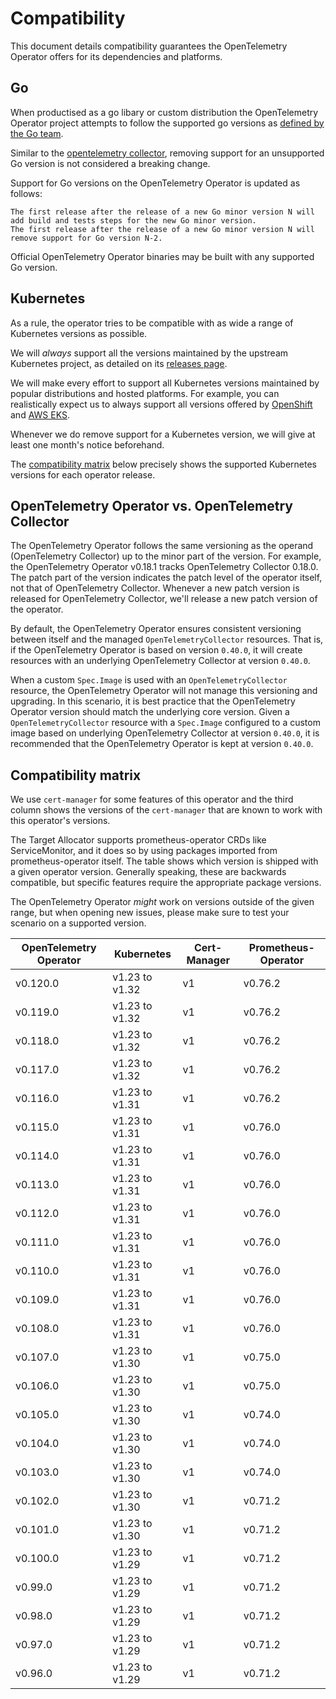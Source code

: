 # Compatibility

This document details compatibility guarantees the OpenTelemetry Operator offers for its dependencies and platforms.

## Go

When productised as a go libary or custom distribution the OpenTelemetry Operator project attempts to follow the supported go versions as [defined by the Go team](https://go.dev/doc/devel/release#policy).

Similar to the [opentelemetry collector](https://github.com/open-telemetry/opentelemetry-collector?tab=readme-ov-file#compatibility), removing support for an unsupported Go version is not considered a breaking change.

Support for Go versions on the OpenTelemetry Operator is updated as follows:

    The first release after the release of a new Go minor version N will add build and tests steps for the new Go minor version.
    The first release after the release of a new Go minor version N will remove support for Go version N-2.

Official OpenTelemetry Operator binaries may be built with any supported Go version.

## Kubernetes

As a rule, the operator tries to be compatible with as wide a range of Kubernetes versions as possible.

We will *always* support all the versions maintained by the upstream Kubernetes project, as detailed on its [releases page][kubernetes_releases].

We will make every effort to support all Kubernetes versions maintained by popular distributions and hosted platforms. For example, you can realistically expect us to always support all versions offered by [OpenShift][openshift_support] and [AWS EKS][aws_support].

Whenever we do remove support for a Kubernetes version, we will give at least one month's notice beforehand.

The [compatibility matrix](#compatibility-matrix) below precisely shows the supported Kubernetes versions for each operator release.

## OpenTelemetry Operator vs. OpenTelemetry Collector

The OpenTelemetry Operator follows the same versioning as the operand (OpenTelemetry Collector) up to the minor part of the version. For example, the OpenTelemetry Operator v0.18.1 tracks OpenTelemetry Collector 0.18.0. The patch part of the version indicates the patch level of the operator itself, not that of OpenTelemetry Collector. Whenever a new patch version is released for OpenTelemetry Collector, we'll release a new patch version of the operator.

By default, the OpenTelemetry Operator ensures consistent versioning between itself and the managed `OpenTelemetryCollector` resources. That is, if the OpenTelemetry Operator is based on version `0.40.0`, it will create resources with an underlying OpenTelemetry Collector at version `0.40.0`.

When a custom `Spec.Image` is used with an `OpenTelemetryCollector` resource, the OpenTelemetry Operator will not manage this versioning and upgrading. In this scenario, it is best practice that the OpenTelemetry Operator version should match the underlying core version. Given a `OpenTelemetryCollector` resource with a `Spec.Image` configured to a custom image based on underlying OpenTelemetry Collector at version `0.40.0`, it is recommended that the OpenTelemetry Operator is kept at version `0.40.0`.

## Compatibility matrix

We use `cert-manager` for some features of this operator and the third column shows the versions of the `cert-manager` that are known to work with this operator's versions.

The Target Allocator supports prometheus-operator CRDs like ServiceMonitor, and it does so by using packages imported from prometheus-operator itself. The table shows which version is shipped with a given operator version.
Generally speaking, these are backwards compatible, but specific features require the appropriate package versions.

The OpenTelemetry Operator _might_ work on versions outside of the given range, but when opening new issues, please make sure to test your scenario on a supported version.

| OpenTelemetry Operator | Kubernetes     | Cert-Manager | Prometheus-Operator |
|------------------------|----------------|--------------|---------------------|
| v0.120.0               | v1.23 to v1.32 | v1           | v0.76.2             |
| v0.119.0               | v1.23 to v1.32 | v1           | v0.76.2             |
| v0.118.0               | v1.23 to v1.32 | v1           | v0.76.2             |
| v0.117.0               | v1.23 to v1.32 | v1           | v0.76.2             |
| v0.116.0               | v1.23 to v1.31 | v1           | v0.76.2             |
| v0.115.0               | v1.23 to v1.31 | v1           | v0.76.0             |
| v0.114.0               | v1.23 to v1.31 | v1           | v0.76.0             |
| v0.113.0               | v1.23 to v1.31 | v1           | v0.76.0             |
| v0.112.0               | v1.23 to v1.31 | v1           | v0.76.0             |
| v0.111.0               | v1.23 to v1.31 | v1           | v0.76.0             |
| v0.110.0               | v1.23 to v1.31 | v1           | v0.76.0             |
| v0.109.0               | v1.23 to v1.31 | v1           | v0.76.0             |
| v0.108.0               | v1.23 to v1.31 | v1           | v0.76.0             |
| v0.107.0               | v1.23 to v1.30 | v1           | v0.75.0             |
| v0.106.0               | v1.23 to v1.30 | v1           | v0.75.0             |
| v0.105.0               | v1.23 to v1.30 | v1           | v0.74.0             |
| v0.104.0               | v1.23 to v1.30 | v1           | v0.74.0             |
| v0.103.0               | v1.23 to v1.30 | v1           | v0.74.0             |
| v0.102.0               | v1.23 to v1.30 | v1           | v0.71.2             |
| v0.101.0               | v1.23 to v1.30 | v1           | v0.71.2             |
| v0.100.0               | v1.23 to v1.29 | v1           | v0.71.2             |
| v0.99.0                | v1.23 to v1.29 | v1           | v0.71.2             |
| v0.98.0                | v1.23 to v1.29 | v1           | v0.71.2             |
| v0.97.0                | v1.23 to v1.29 | v1           | v0.71.2             |
| v0.96.0                | v1.23 to v1.29 | v1           | v0.71.2             |

[kubernetes_releases]: https://kubernetes.io/releases/
[openshift_support]: https://access.redhat.com/support/policy/updates/openshift
[aws_support]: https://docs.aws.amazon.com/eks/latest/userguide/kubernetes-versions.html
